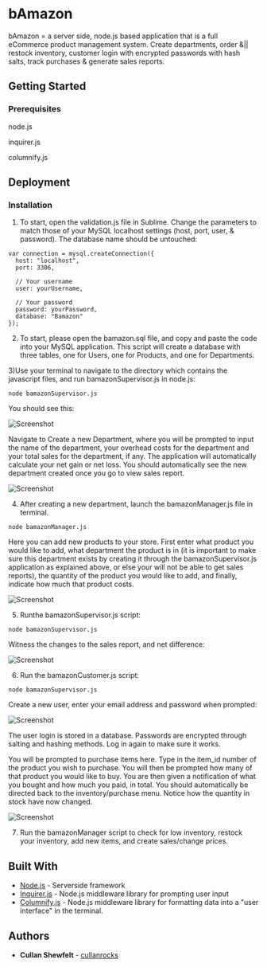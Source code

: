 # bAmazon

bAmazon = a server side, node.js based application that is a full eCommerce product management system. Create departments, order &|| restock inventory, customer login with encrypted passwords with hash salts, track purchases & generate sales reports.

## Getting Started

### Prerequisites

node.js

inquirer.js

columnify.js

## Deployment

### Installation

1) To start, open the validation.js file in Sublime. Change the parameters to match those of your MySQL localhost settings (host, port, user, & password). The database name should be untouched: 
```
var connection = mysql.createConnection({
  host: "localhost",
  port: 3306,

  // Your username
  user: yourUsername,

  // Your password
  password: yourPassword,
  database: "Bamazon"
});
```

2) To start, please open the bamazon.sql file, and copy and paste the code into your MySQL application. This script will create a database with three tables, one for Users, one for Products, and one for Departments. 

3)Use your terminal to navigate to the directory which contains the javascript files, and run bamazonSupervisor.js in node.js:
```
node bamazonSupervisor.js
```
You should see this:

![Screenshot](assets/images/supervisor/supervisorHomepage.png)

 Navigate to Create a new Department, where you will be prompted to input the name of the department, your overhead costs for the department and your total sales for the department, if any. The application will automatically calculate your net gain or net loss. You should automatically see the new department created once you go to view sales report.

![Screenshot](assets/images/supervisor/supervisorCreateDepartment.png)

4) After creating a new department, launch the bamazonManager.js file in terminal.
```
node bamazonManager.js
```

Here you can add new products to your store. First enter what product you would like to add, what department the product is in (it is important to make sure this department exists by creating it through the bamazonSupervisor.js application as explained above, or else your will not be able to get sales reports), the quantity of the product you would like to add, and finally, indicate how much that product costs.

![Screenshot](assets/images/manager/managerAddNew.png)

5) Runthe bamazonSupervisor.js script:

```
node bamazonSupervisor.js
```
Witness the changes to the sales report, and net difference:

![Screenshot](assets/images/supervisor/supervisorViewSalesReportAfterAdd.gif)

6) Run the bamazonCustomer.js script:
```
node bamazonSupervisor.js
```
Create a new user, enter your email address and password when prompted:

![Screenshot](assets/images/customer/customerCreateAccount.gif)

The user login is stored in a database. Passwords are encrypted through salting and hashing methods. 
Log in again to make sure it works.

You will be prompted to purchase items here. Type in the item_id number of the product you wish to purchase. You will then be prompted how many of that product you would like to buy. You are then given a notification of what you bought and how much you paid, in total. You should automatically be directed back to the inventory/purchase menu. Notice how the quantity in stock have now changed. 

![Screenshot](assets/images/customer/customerPurchaseItem.gif)

7) Run the bamazonManager script to check for low inventory, restock your inventory, add new items, and create sales/change prices. 


## Built With

* [Node.js](https://nodejs.org/) - Serverside framework
* [Inquirer.js](https://github.com/SBoudrias/Inquirer.js/) - Node.js middleware library for prompting user input
* [Columnify.js](https://github.com/timoxley/columnify) - Node.js middleware library for formatting data into a "user interface" in the terminal.

## Authors

* **Cullan Shewfelt** - [cullanrocks](https://github.com/cullanrocks)
